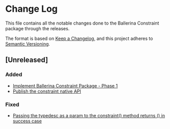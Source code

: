 # Change Log
This file contains all the notable changes done to the Ballerina Constraint package through the releases.

The format is based on [Keep a Changelog](https://keepachangelog.com/en/1.0.0/), and this project adheres to [Semantic Versioning](https://semver.org/spec/v2.0.0.html).

## [Unreleased]

### Added
- [Implement Ballerina Constraint Package - Phase 1](https://github.com/ballerina-platform/ballerina-standard-library/issues/2861)
- [Publish the constraint native API](https://github.com/ballerina-platform/ballerina-standard-library/issues/3109)

### Fixed
- [Passing the typedesc as a param to the constraint() method returns () in success case ](https://github.com/ballerina-platform/ballerina-standard-library/issues/3107)
